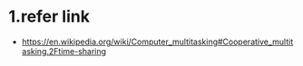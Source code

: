 # 1.refer link
- https://en.wikipedia.org/wiki/Computer_multitasking#Cooperative_multitasking.2Ftime-sharing
